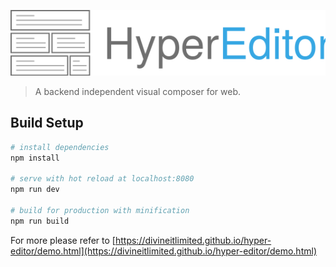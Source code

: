 
![Hyper Editor](logo.svg)
> A backend independent visual composer for web.

## Build Setup

``` bash
# install dependencies
npm install

# serve with hot reload at localhost:8080
npm run dev

# build for production with minification
npm run build
```

For more please refer to [https://divineitlimited.github.io/hyper-editor/demo.html](https://divineitlimited.github.io/hyper-editor/demo.html)
